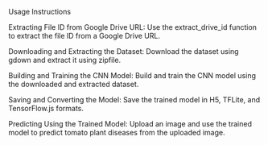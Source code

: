 Usage Instructions

Extracting File ID from Google Drive URL:
Use the extract_drive_id function to extract the file ID from a Google Drive URL.

Downloading and Extracting the Dataset:
Download the dataset using gdown and extract it using zipfile.

Building and Training the CNN Model:
Build and train the CNN model using the downloaded and extracted dataset.

Saving and Converting the Model:
Save the trained model in H5, TFLite, and TensorFlow.js formats.

Predicting Using the Trained Model:
Upload an image and use the trained model to predict tomato plant diseases from the uploaded image.
